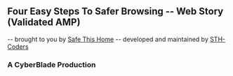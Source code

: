 ## Four Easy Steps To Safer Browsing -- Web Story (Validated AMP)

-- brought to you by [Safe This Home](https://safethishome.com)
-- developed and maintained by [STH-Coders](https://github.com/STH-Coders)

### A CyberBlade Production

